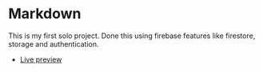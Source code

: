 # Markdown

This is my first solo project. Done this using firebase features like firestore, storage and authentication.
- [Live preview](https://github.com/vitejs/vite-plugin-react/blob/main/packages/plugin-react/README.md)
